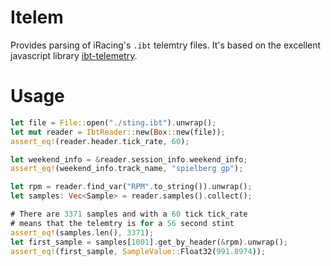 # Itelem

Provides parsing of iRacing's `.ibt` telemtry files. It's based on the excellent javascript library [ibt-telemetry](https://github.com/SkippyZA/ibt-telemetry).

# Usage
```rust
let file = File::open("./sting.ibt").unwrap();
let mut reader = IbtReader::new(Box::new(file));
assert_eq!(reader.header.tick_rate, 60);

let weekend_info = &reader.session_info.weekend_info;
assert_eq!(weekend_info.track_name, "spielberg gp");

let rpm = reader.find_var("RPM".to_string()).unwrap();
let samples: Vec<Sample> = reader.samples().collect();

# There are 3371 samples and with a 60 tick tick_rate
# means that the telemtry is for a 56 second stint
assert_eq!(samples.len(), 3371);
let first_sample = samples[1001].get_by_header(&rpm).unwrap();
assert_eq!(first_sample, SampleValue::Float32(991.8974));

```
